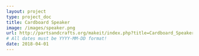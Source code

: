 ```yaml
---
layout: project
type: project_doc
title: Cardboard Speaker
image: /images/speaker.png
url: http://partsandcrafts.org/makeit/index.php?title=Cardboard_Speaker
# All dates must be YYYY-MM-DD format!
date: 2018-04-01
---
```

